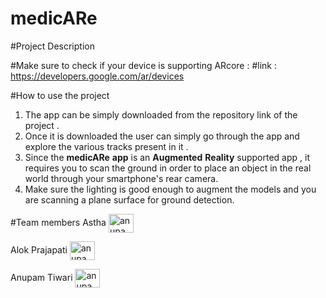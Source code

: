 # medicARe
#Project Description

#Make sure to check if your device is supporting ARcore :
#link : https://developers.google.com/ar/devices

#How to use the project
1. The app can be simply downloaded from the repository link of the project .
2. Once it is downloaded  the user can simply go through the app and explore the various tracks present in it .
3. Since the __medicARe__ __app__ is an __Augmented__ __Reality__ supported app , it requires you to scan the ground in order to 
   place an object in the real world through your smartphone's rear camera.
4. Make sure the lighting is good enough to augment the models and you are scanning a plane surface for ground detection.

#Team members
 Astha <a href="https://linkedin.com/in/anupam1603" target="blank"><img align="center" src="https://raw.githubusercontent.com/rahuldkjain/github-profile-readme-generator/master/src/images/icons/Social/linked-in-alt.svg" alt="anupam1603" height="30" width="40" /></a>

 Alok Prajapati <a href="https://linkedin.com/in/anupam1603" target="blank"><img align="center" src="https://raw.githubusercontent.com/rahuldkjain/github-profile-readme-generator/master/src/images/icons/Social/linked-in-alt.svg" alt="anupam1603" height="30" width="40" /></a>

 Anupam Tiwari <a href="https://linkedin.com/in/anupam1603" target="blank"><img align="center" src="https://raw.githubusercontent.com/rahuldkjain/github-profile-readme-generator/master/src/images/icons/Social/linked-in-alt.svg" alt="anupam1603" height="30" width="40" /></a>


